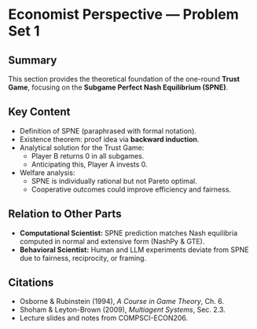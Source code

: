# Economist Perspective — Problem Set 1

## Summary
This section provides the theoretical foundation of the one-round **Trust Game**, focusing on the **Subgame Perfect Nash Equilibrium (SPNE)**.

## Key Content
- Definition of SPNE (paraphrased with formal notation).
- Existence theorem: proof idea via **backward induction**.
- Analytical solution for the Trust Game:
  - Player B returns 0 in all subgames.
  - Anticipating this, Player A invests 0.
- Welfare analysis:
  - SPNE is individually rational but not Pareto optimal.
  - Cooperative outcomes could improve efficiency and fairness.

## Relation to Other Parts
- **Computational Scientist:** SPNE prediction matches Nash equilibria computed in normal and extensive form (NashPy & GTE).  
- **Behavioral Scientist:** Human and LLM experiments deviate from SPNE due to fairness, reciprocity, or framing.

## Citations
- Osborne & Rubinstein (1994), *A Course in Game Theory*, Ch. 6.  
- Shoham & Leyton-Brown (2009), *Multiagent Systems*, Sec. 2.3.  
- Lecture slides and notes from COMPSCI-ECON206.  


